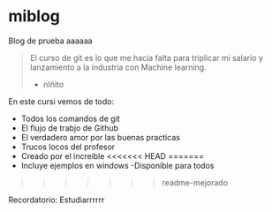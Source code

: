 # miblog 
Blog de prueba aaaaaa
 > El curso de git es lo que me hacia falta para triplicar mi salario y lanzamiento a la industria con Machine learning.
  >- nIñito
  
  En este cursi vemos de todo:
  - Todos los comandos de git
  - El flujo de trabjo de Github
  - El verdadero amor por las buenas practicas
  - Trucos locos del profesor
  - Creado por el increible 
<<<<<<< HEAD
=======
  - Incluye ejemplos en windows
  -Disponible para todos
>>>>>>> readme-mejorado
 
 Recordatorio: Estudiarrrrrr
